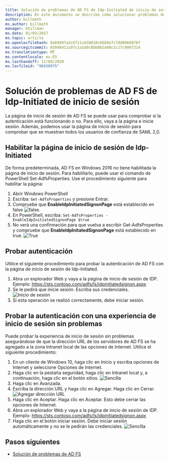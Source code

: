 ```yaml
---
title: Solución de problemas de AD FS de Idp-Initiated de inicio de sesión
description: En este documento se describe cómo solucionar problemas de la página de inicio de sesión de AD FS.
author: billmath
ms.author: billmath
manager: mtillman
ms.date: 01/03/2017
ms.topic: article
ms.openlocfilehash: 8ab9497a2c6711c638010c66b9a7c7dd8066876f
ms.sourcegitcommit: 03048411c07c1a1d0c8bb0b2a60c1c17c9987314
ms.translationtype: MT
ms.contentlocale: es-ES
ms.lasthandoff: 12/09/2020
ms.locfileid: "96938975"
---
```

# <a name="ad-fs-troubleshooting---idp-initiated-sign-on"></a>Solución de problemas de AD FS de Idp-Initiated de inicio de sesión
La página de inicio de sesión de AD FS se puede usar para comprobar si la autenticación está funcionando o no.  Para ello, vaya a la página e inicie sesión.  Además, podemos usar la página de inicio de sesión para comprobar que se muestran todos los usuarios de confianza de SAML 2,0.

## <a name="enable-the-idp-initiated-sign-on-page"></a>Habilitar la página de inicio de sesión de Idp-Initiated
De forma predeterminada, AD FS en Windows 2016 no tiene habilitada la página de inicio de sesión.  Para habilitarlo, puede usar el comando de PowerShell Set-AdfsProperties.  Use el procedimiento siguiente para habilitar la página:

1.  Abrir Windows PowerShell
2.  Escriba:  `Get-AdfsProperties` y presione Entrar.
3.  Compruebe que **EnableIdpInitiatedSignonPage** está establecido en false ![ false.](media/ad-fs-tshoot-initiatedsignon/idp2.png)
4.  En PowerShell, escriba:  `Set-AdfsProperties -EnableIdpInitiatedSignonPage $true`
5.  No verá una confirmación para que vuelva a escribir Get-AdfsProperties y compruebe que **EnableIdpInitatedSignonPage** está establecido en true.
![True](media/ad-fs-tshoot-initiatedsignon/idp4.png)

## <a name="test-authentication"></a>Probar autenticación
Utilice el siguiente procedimiento para probar la autenticación de AD FS con la página de inicio de sesión de Idp-Initiated.

1.  Abra un explorador Web y vaya a la página de inicio de sesión de IDP.  Ejemplo:  https://sts.contoso.com/adfs/ls/idpinitiatedsignon.aspx
2.  Se le pedirá que inicie sesión.  Escriba sus credenciales.
![Inicio de sesión](media/ad-fs-tshoot-initiatedsignon/idp5.png)
3.  Si esta operación se realizó correctamente, debe iniciar sesión.


## <a name="test-authentication-using-a-seamless-logon-experience"></a>Probar la autenticación con una experiencia de inicio de sesión sin problemas
Puede probar la experiencia de inicio de sesión sin problemas asegurándose de que la dirección URL de los servidores de AD FS se ha agregado a la zona Intranet local de las opciones de Internet.  Utilice el siguiente procedimiento:

1.  En un cliente de Windows 10, haga clic en Inicio y escriba opciones de Internet y seleccione Opciones de Internet.
2.   Haga clic en la pestaña seguridad, haga clic en Intranet local y, a continuación, haga clic en el botón sitios.
![Sencilla](media/ad-fs-tshoot-initiatedsignon/idp8.png)
1.  Haga clic en Avanzada.
2.  Escriba la dirección URL y haga clic en Agregar.  Haga clic en Cerrar.
![Agregar dirección URL](media/ad-fs-tshoot-initiatedsignon/idp9.png)
1.  Haga clic en Aceptar.  Haga clic en Aceptar.  Esto debe cerrar las opciones de Internet.
2.  Abra un explorador Web y vaya a la página de inicio de sesión de IDP.  Ejemplo:  https://sts.contoso.com/adfs/ls/idpinitiatedsignon.aspx
3.  Haga clic en el botón iniciar sesión.  Debe iniciar sesión automáticamente y no se le pedirán las credenciales.
![Sencilla](media/ad-fs-tshoot-initiatedsignon/idp6.png)

## <a name="next-steps"></a>Pasos siguientes

- [Solución de problemas de AD FS](ad-fs-tshoot-overview.md)
